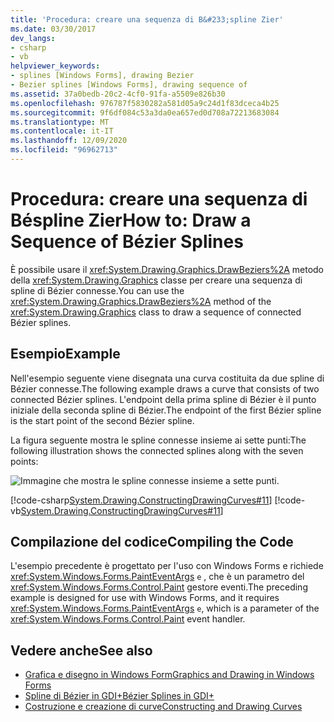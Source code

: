 ```yaml
---
title: 'Procedura: creare una sequenza di B&#233;spline Zier'
ms.date: 03/30/2017
dev_langs:
- csharp
- vb
helpviewer_keywords:
- splines [Windows Forms], drawing Bezier
- Bezier splines [Windows Forms], drawing sequence of
ms.assetid: 37a0bedb-20c2-4cf0-91fa-a5509e826b30
ms.openlocfilehash: 976787f5830282a581d05a9c24d1f83dceca4b25
ms.sourcegitcommit: 9f6df084c53a3da0ea657ed0d708a72213683084
ms.translationtype: MT
ms.contentlocale: it-IT
ms.lasthandoff: 12/09/2020
ms.locfileid: "96962713"
---
```

# <a name="how-to-draw-a-sequence-of-b233zier-splines"></a><span data-ttu-id="0ce15-102">Procedura: creare una sequenza di B&#233;spline Zier</span><span class="sxs-lookup"><span data-stu-id="0ce15-102">How to: Draw a Sequence of B&#233;zier Splines</span></span>
<span data-ttu-id="0ce15-103">È possibile usare il <xref:System.Drawing.Graphics.DrawBeziers%2A> metodo della <xref:System.Drawing.Graphics> classe per creare una sequenza di spline di Bézier connesse.</span><span class="sxs-lookup"><span data-stu-id="0ce15-103">You can use the <xref:System.Drawing.Graphics.DrawBeziers%2A> method of the <xref:System.Drawing.Graphics> class to draw a sequence of connected Bézier splines.</span></span>  
  
## <a name="example"></a><span data-ttu-id="0ce15-104">Esempio</span><span class="sxs-lookup"><span data-stu-id="0ce15-104">Example</span></span>  
 <span data-ttu-id="0ce15-105">Nell'esempio seguente viene disegnata una curva costituita da due spline di Bézier connesse.</span><span class="sxs-lookup"><span data-stu-id="0ce15-105">The following example draws a curve that consists of two connected Bézier splines.</span></span> <span data-ttu-id="0ce15-106">L'endpoint della prima spline di Bézier è il punto iniziale della seconda spline di Bézier.</span><span class="sxs-lookup"><span data-stu-id="0ce15-106">The endpoint of the first Bézier spline is the start point of the second Bézier spline.</span></span>  
  
 <span data-ttu-id="0ce15-107">La figura seguente mostra le spline connesse insieme ai sette punti:</span><span class="sxs-lookup"><span data-stu-id="0ce15-107">The following illustration shows the connected splines along with the seven points:</span></span>  
  
 ![Immagine che mostra le spline connesse insieme a sette punti.](./media/how-to-draw-a-sequence-of-bezier-splines/bezier-spline-seven-points.png)  
  
 [!code-csharp[System.Drawing.ConstructingDrawingCurves#11](~/samples/snippets/csharp/VS_Snippets_Winforms/System.Drawing.ConstructingDrawingCurves/CS/Class1.cs#11)]
 [!code-vb[System.Drawing.ConstructingDrawingCurves#11](~/samples/snippets/visualbasic/VS_Snippets_Winforms/System.Drawing.ConstructingDrawingCurves/VB/Class1.vb#11)]  
  
## <a name="compiling-the-code"></a><span data-ttu-id="0ce15-109">Compilazione del codice</span><span class="sxs-lookup"><span data-stu-id="0ce15-109">Compiling the Code</span></span>  
 <span data-ttu-id="0ce15-110">L'esempio precedente è progettato per l'uso con Windows Forms e richiede <xref:System.Windows.Forms.PaintEventArgs> `e` , che è un parametro del <xref:System.Windows.Forms.Control.Paint> gestore eventi.</span><span class="sxs-lookup"><span data-stu-id="0ce15-110">The preceding example is designed for use with Windows Forms, and it requires <xref:System.Windows.Forms.PaintEventArgs> `e`, which is a parameter of the <xref:System.Windows.Forms.Control.Paint> event handler.</span></span>  
  
## <a name="see-also"></a><span data-ttu-id="0ce15-111">Vedere anche</span><span class="sxs-lookup"><span data-stu-id="0ce15-111">See also</span></span>

- [<span data-ttu-id="0ce15-112">Grafica e disegno in Windows Form</span><span class="sxs-lookup"><span data-stu-id="0ce15-112">Graphics and Drawing in Windows Forms</span></span>](graphics-and-drawing-in-windows-forms.md)
- [<span data-ttu-id="0ce15-113">Spline di Bézier in GDI+</span><span class="sxs-lookup"><span data-stu-id="0ce15-113">Bézier Splines in GDI+</span></span>](bezier-splines-in-gdi.md)
- [<span data-ttu-id="0ce15-114">Costruzione e creazione di curve</span><span class="sxs-lookup"><span data-stu-id="0ce15-114">Constructing and Drawing Curves</span></span>](constructing-and-drawing-curves.md)
